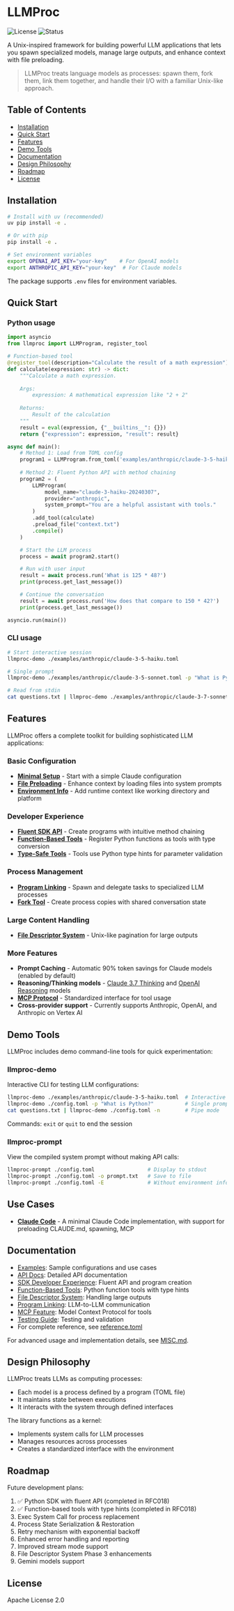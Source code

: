 # LLMProc

![License](https://img.shields.io/badge/license-Apache%202.0-blue)
![Status](https://img.shields.io/badge/status-active-green)

A Unix-inspired framework for building powerful LLM applications that lets you spawn specialized models, manage large outputs, and enhance context with file preloading.

> LLMProc treats language models as processes: spawn them, fork them, link them together, and handle their I/O with a familiar Unix-like approach.

## Table of Contents

- [Installation](#installation)
- [Quick Start](#quick-start)
- [Features](#features)
- [Demo Tools](#demo-tools)
- [Documentation](#documentation)
- [Design Philosophy](#design-philosophy)
- [Roadmap](#roadmap)
- [License](#license)

## Installation

```bash
# Install with uv (recommended)
uv pip install -e .

# Or with pip
pip install -e .

# Set environment variables
export OPENAI_API_KEY="your-key"    # For OpenAI models
export ANTHROPIC_API_KEY="your-key"  # For Claude models
```

The package supports `.env` files for environment variables.

## Quick Start

### Python usage

```python
import asyncio
from llmproc import LLMProgram, register_tool

# Function-based tool
@register_tool(description="Calculate the result of a math expression")
def calculate(expression: str) -> dict:
    """Calculate a math expression.
    
    Args:
        expression: A mathematical expression like "2 + 2"
        
    Returns:
        Result of the calculation
    """
    result = eval(expression, {"__builtins__": {}})
    return {"expression": expression, "result": result}

async def main():
    # Method 1: Load from TOML config
    program1 = LLMProgram.from_toml('examples/anthropic/claude-3-5-haiku.toml')
    
    # Method 2: Fluent Python API with method chaining
    program2 = (
        LLMProgram(
            model_name="claude-3-haiku-20240307",
            provider="anthropic",
            system_prompt="You are a helpful assistant with tools."
        )
        .add_tool(calculate)
        .preload_file("context.txt")
        .compile()
    )

    # Start the LLM process
    process = await program2.start()

    # Run with user input
    result = await process.run('What is 125 * 48?')
    print(process.get_last_message())

    # Continue the conversation
    result = await process.run('How does that compare to 150 * 42?')
    print(process.get_last_message())

asyncio.run(main())
```

### CLI usage

```bash
# Start interactive session
llmproc-demo ./examples/anthropic/claude-3-5-haiku.toml

# Single prompt
llmproc-demo ./examples/anthropic/claude-3-5-sonnet.toml -p "What is Python?"

# Read from stdin
cat questions.txt | llmproc-demo ./examples/anthropic/claude-3-7-sonnet.toml -n
```

## Features

LLMProc offers a complete toolkit for building sophisticated LLM applications:

### Basic Configuration
- **[Minimal Setup](./examples/anthropic/claude-3-5-haiku.toml)** - Start with a simple Claude configuration
- **[File Preloading](./examples/features/preload.toml)** - Enhance context by loading files into system prompts
- **[Environment Info](./examples/features/env-info.toml)** - Add runtime context like working directory and platform

### Developer Experience
- **[Fluent SDK API](./docs/sdk-developer-experience.md)** - Create programs with intuitive method chaining
- **[Function-Based Tools](./examples/features/function_tools.py)** - Register Python functions as tools with type conversion
- **[Type-Safe Tools](./docs/function-based-tools.md)** - Tools use Python type hints for parameter validation

### Process Management
- **[Program Linking](./examples/features/program-linking/main.toml)** - Spawn and delegate tasks to specialized LLM processes
- **[Fork Tool](./examples/features/fork.toml)** - Create process copies with shared conversation state

### Large Content Handling
- **[File Descriptor System](./examples/features/file-descriptor/main.toml)** - Unix-like pagination for large outputs

### More Features
- **Prompt Caching** - Automatic 90% token savings for Claude models (enabled by default)
- **Reasoning/Thinking models** - [Claude 3.7 Thinking](./examples/anthropic/claude-3-7-thinking-high.toml) and [OpenAI Reasoning](./examples/openai/o3-mini-high.toml) models
- **[MCP Protocol](./examples/features/mcp.toml)** - Standardized interface for tool usage
- **Cross-provider support** - Currently supports Anthropic, OpenAI, and Anthropic on Vertex AI

## Demo Tools

LLMProc includes demo command-line tools for quick experimentation:

### llmproc-demo

Interactive CLI for testing LLM configurations:

```bash
llmproc-demo ./examples/anthropic/claude-3-5-haiku.toml  # Interactive session
llmproc-demo ./config.toml -p "What is Python?"          # Single prompt
cat questions.txt | llmproc-demo ./config.toml -n        # Pipe mode
```

Commands: `exit` or `quit` to end the session

### llmproc-prompt

View the compiled system prompt without making API calls:

```bash
llmproc-prompt ./config.toml                 # Display to stdout
llmproc-prompt ./config.toml -o prompt.txt   # Save to file
llmproc-prompt ./config.toml -E              # Without environment info
```

## Use Cases
- **[Claude Code](./examples/claude-code/claude-code.toml)** - A minimal Claude Code implementation, with support for preloading CLAUDE.md, spawning, MCP

## Documentation

- [Examples](./examples/README.md): Sample configurations and use cases
- [API Docs](./docs/api/index.md): Detailed API documentation
- [SDK Developer Experience](./docs/sdk-developer-experience.md): Fluent API and program creation
- [Function-Based Tools](./docs/function-based-tools.md): Python function tools with type hints
- [File Descriptor System](./docs/file-descriptor-system.md): Handling large outputs
- [Program Linking](./docs/program-linking.md): LLM-to-LLM communication
- [MCP Feature](./docs/mcp-feature.md): Model Context Protocol for tools
- [Testing Guide](./docs/testing.md): Testing and validation
- For complete reference, see [reference.toml](./examples/reference.toml)

For advanced usage and implementation details, see [MISC.md](MISC.md).

## Design Philosophy

LLMProc treats LLMs as computing processes:
- Each model is a process defined by a program (TOML file)
- It maintains state between executions
- It interacts with the system through defined interfaces

The library functions as a kernel:
- Implements system calls for LLM processes
- Manages resources across processes
- Creates a standardized interface with the environment

## Roadmap

Future development plans:

1. ✅ Python SDK with fluent API (completed in RFC018)
2. ✅ Function-based tools with type hints (completed in RFC018)
3. Exec System Call for process replacement
4. Process State Serialization & Restoration
5. Retry mechanism with exponential backoff
6. Enhanced error handling and reporting
7. Improved stream mode support
8. File Descriptor System Phase 3 enhancements
9. Gemini models support

## License

Apache License 2.0
